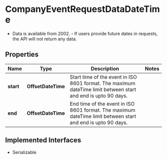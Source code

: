 

# CompanyEventRequestDataDateTime

- Data is available from 2002. - If users provide future dates in requests, the API will not return any data. 

## Properties

Name | Type | Description | Notes
------------ | ------------- | ------------- | -------------
**start** | **OffsetDateTime** | Start time of the event in ISO 8601 format. The maximum dateTime limit between start and end is upto 90 days. | 
**end** | **OffsetDateTime** | End time of the event in ISO 8601 format. The maximum dateTime limit between start and end is upto 90 days. | 


## Implemented Interfaces

* Serializable


